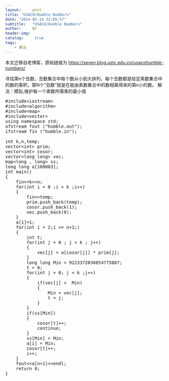 ```yaml
---
layout:     post
title: "USACO/Humble Numbers"
date: "2014-05-14 22:05:57"
subtitle:   "USACO/Humble Numbers"
author:     BY
header-img:
catalog: 	 true
tags:
    - 算法
---
```


本文迁移自老博客，原始链接为 <https://seven.blog.ustc.edu.cn/usacohumble-numbers/>

寻找第n个丑数，丑数集合中每个数从小到大排列，每个丑数都是给定素数集合中的数的乘积，第N个“丑数”就是在能由素数集合中的数相乘得来的第n小的数。
解法：模拟,维护每一个素数所需乘的最小值
<pre class ="brush:[cpp]">
#include&lt;iostream&gt;
#include&lt;algorithm&gt;
#include&lt;map&gt;
#include&lt;vector&gt;
using namespace std;
ofstream fout ("humble.out");
ifstream fin ("humble.in");

int k,n,temp;
vector&lt;int&gt; prim;
vector&lt;int&gt; cosor;
vector&lt;long long&gt; vec;
map&lt;long , long&gt; ss;
long long a[100003];
int main()
{
	fin&gt;&gt;k&gt;&gt;n;
	for(int i = 0 ;i < k ;i++)
	{
		fin&gt;&gt;temp;
		prim.push_back(temp);
		cosor.push_back(1);
		vec.push_back(0);
	}
	a[1]=1;
	for(int i = 2;i <= n+1;)
	{
		int t;
		for(int j = 0 ; j < k ; j++)
		{
			vec[j] = a[cosor[j]] * prim[j];
		}
		long long Min = 9223372036854775807;
		t = 0;
		for(int j = 0; j < k ;j++)
		{
			if(vec[j] <  Min)
			{
				Min = vec[j];
				t = j;
			}		 
		}
		if(ss[Min])
		{
			cosor[t]++;
			continue;
		}
		ss[Min] = Min;
		a[i] = Min;
		cosor[t]++;
		i++;
	}
	fout&lt;&lt;a[n+1]&lt;&lt;endl;
	return 0;
}
</pre>
